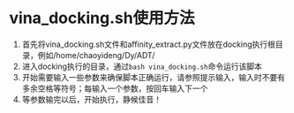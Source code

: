 # vina_docking.sh使用方法
1. 首先将vina_docking.sh文件和affinity_extract.py文件放在docking执行根目录，例如/home/chaoyideng/Dy/ADT/
2. 进入docking执行的目录，通过`bash vina_docking.sh`命令运行该脚本
3. 开始需要输入一些参数来确保脚本正确运行，请参照提示输入，输入时不要有多余空格等符号；每输入一个参数，按回车输入下一个
4. 等参数输完以后，开始执行，静候佳音！

